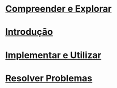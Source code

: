 # [Compreender e Explorar](/intune/understand-explore/introduction-to-microsoft-intune.md)
# [Introdução](/intune/get-started/what-to-know-before-you-start-microsoft-intune)
# [Implementar e Utilizar](/intune/deploy-use/overview-of-device-and-app-lifecycles-in-microsoft-intune)
# [Resolver Problemas](/intune/troubleshoot/how-to-get-support-for-microsoft-intune)


<!--HONumber=Jun16_HO2-->


